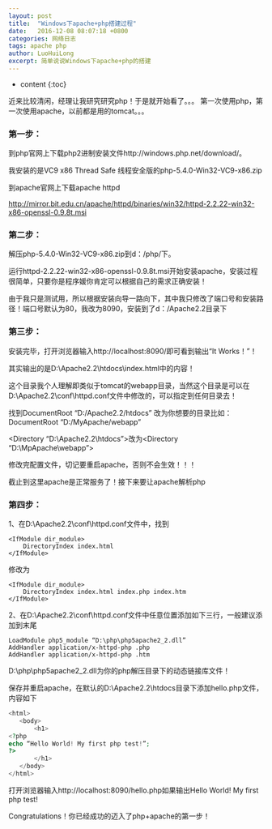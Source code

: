 ```yaml
---
layout: post
title:  "Windows下apache+php搭建过程"
date:   2016-12-08 08:07:18 +0800
categories: 网络日志
tags: apache php
author: LuoHuiLong
excerpt: 简单说说Windows下apache+php的搭建
---
```


* content
{:toc}

近来比较清闲，经理让我研究研究php！于是就开始看了。。。  第一次使用php，第一次使用apache，以前都是用的tomcat。。。

### 第一步： ###
  
到php官网上下载php2进制安装文件http://windows.php.net/download/。  

我安装的是VC9 x86 Thread Safe 线程安全版的php-5.4.0-Win32-VC9-x86.zip

到apache官网上下载apache httpd  

http://mirror.bit.edu.cn/apache/httpd/binaries/win32/httpd-2.2.22-win32-x86-openssl-0.9.8t.msi

### 第二步： ###
 
解压php-5.4.0-Win32-VC9-x86.zip到d：/php/下。  

运行httpd-2.2.22-win32-x86-openssl-0.9.8t.msi开始安装apache，安装过程很简单，只要你是程序媛你肯定可以根据自己的需求正确安装！

由于我只是测试用，所以根据安装向导一路向下，其中我只修改了端口号和安装路径！端口号默认为80，我改为8090，安装到了d：/Apache2.2目录下

### 第三步： ###

安装完毕，打开浏览器输入http://localhost:8090/即可看到输出“It Works！”！  

其实输出的是D:\Apache2.2\htdocs\index.html中的内容！

这个目录我个人理解即类似于tomcat的webapp目录，当然这个目录是可以在D:\Apache2.2\conf\httpd.conf文件中修改的，可以指定到任何目录去！  

找到DocumentRoot “D:/Apache2.2/htdocs” 改为你想要的目录比如：DocumentRoot “D:/MyApache/webapp”  

<Directory “D:\Apache2.2\htdocs”>改为<Directory “D:\MpApache\webapp”>

修改完配置文件，切记要重启apache，否则不会生效！！！

截止到这里apache是正常服务了！接下来要让apache解析php

### 第四步： ###

1、在D:\Apache2.2\conf\httpd.conf文件中，找到

    <IfModule dir_module>
        DirectoryIndex index.html
    </IfModule>

修改为

    <IfModule dir_module>
        DirectoryIndex index.html index.php index.htm
    </IfModule>

2、在D:\Apache2.2\conf\httpd.conf文件中任意位置添加如下三行，一般建议添加到末尾

    LoadModule php5_module “D:\php\php5apache2_2.dll”
    AddHandler application/x-httpd-php .php
    AddHandler application/x-httpd-php .htm

D:\php\php5apache2_2.dll为你的php解压目录下的动态链接库文件！  

保存并重启apache，在默认的D:\Apache2.2\htdocs目录下添加hello.php文件，内容如下

```php
<html>
   <body>
       <h1>
<?php
echo “Hello World! My first php test!”;
?>
       </h1>
   </body>
</html>
```

打开浏览器输入http://localhost:8090/hello.php如果输出Hello World! My first php test!

Congratulations！你已经成功的迈入了php+apache的第一步！